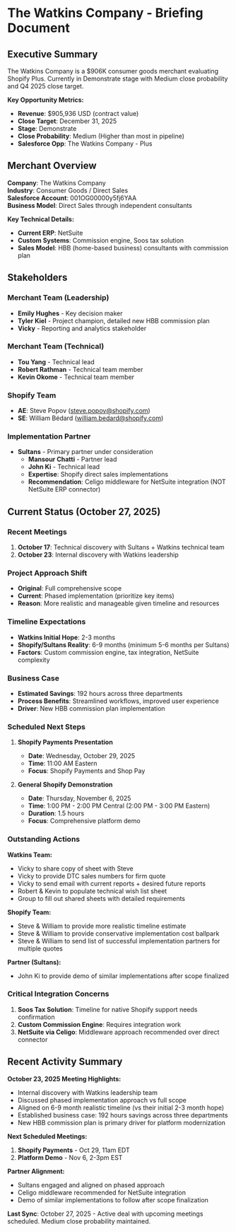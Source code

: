 # The Watkins Company - Briefing Document

## Executive Summary

The Watkins Company is a $906K consumer goods merchant evaluating Shopify Plus. Currently in Demonstrate stage with Medium close probability and Q4 2025 close target.

**Key Opportunity Metrics:**
- **Revenue**: $905,936 USD (contract value)
- **Close Target**: December 31, 2025
- **Stage**: Demonstrate
- **Close Probability**: Medium (Higher than most in pipeline)
- **Salesforce Opp**: The Watkins Company - Plus

## Merchant Overview

**Company**: The Watkins Company  
**Industry**: Consumer Goods / Direct Sales  
**Salesforce Account**: 001OG00000y5fj6YAA  
**Business Model**: Direct Sales through independent consultants

**Key Technical Details:**
- **Current ERP**: NetSuite
- **Custom Systems**: Commission engine, Soos tax solution
- **Sales Model**: HBB (home-based business) consultants with commission plan

## Stakeholders

### Merchant Team (Leadership)
- **Emily Hughes** - Key decision maker
- **Tyler Kiel** - Project champion, detailed new HBB commission plan
- **Vicky** - Reporting and analytics stakeholder

### Merchant Team (Technical)
- **Tou Yang** - Technical lead
- **Robert Rathman** - Technical team member
- **Kevin Okome** - Technical team member

### Shopify Team
- **AE**: Steve Popov (steve.popov@shopify.com)
- **SE**: William Bédard (william.bedard@shopify.com)

### Implementation Partner
- **Sultans** - Primary partner under consideration
  - **Mansour Chatti** - Partner lead
  - **John Ki** - Technical lead
  - **Expertise**: Shopify direct sales implementations
  - **Recommendation**: Celigo middleware for NetSuite integration (NOT NetSuite ERP connector)

## Current Status (October 27, 2025)

### Recent Meetings
1. **October 17**: Technical discovery with Sultans + Watkins technical team
2. **October 23**: Internal discovery with Watkins leadership

### Project Approach Shift
- **Original**: Full comprehensive scope
- **Current**: Phased implementation (prioritize key items)
- **Reason**: More realistic and manageable given timeline and resources

### Timeline Expectations
- **Watkins Initial Hope**: 2-3 months
- **Shopify/Sultans Reality**: 6-9 months (minimum 5-6 months per Sultans)
- **Factors**: Custom commission engine, tax integration, NetSuite complexity

### Business Case
- **Estimated Savings**: 192 hours across three departments
- **Process Benefits**: Streamlined workflows, improved user experience
- **Driver**: New HBB commission plan implementation

### Scheduled Next Steps
1. **Shopify Payments Presentation**
   - **Date**: Wednesday, October 29, 2025
   - **Time**: 11:00 AM Eastern
   - **Focus**: Shopify Payments and Shop Pay

2. **General Shopify Demonstration**
   - **Date**: Thursday, November 6, 2025
   - **Time**: 1:00 PM - 2:00 PM Central (2:00 PM - 3:00 PM Eastern)
   - **Duration**: 1.5 hours
   - **Focus**: Comprehensive platform demo

### Outstanding Actions
**Watkins Team:**
- Vicky to share copy of sheet with Steve
- Vicky to provide DTC sales numbers for firm quote
- Vicky to send email with current reports + desired future reports
- Robert & Kevin to populate technical wish list sheet
- Group to fill out shared sheets with detailed requirements

**Shopify Team:**
- Steve & William to provide more realistic timeline estimate
- Steve & William to provide conservative implementation cost ballpark
- Steve & William to send list of successful implementation partners for multiple quotes

**Partner (Sultans):**
- John Ki to provide demo of similar implementations after scope finalized

### Critical Integration Concerns
1. **Soos Tax Solution**: Timeline for native Shopify support needs confirmation
2. **Custom Commission Engine**: Requires integration work
3. **NetSuite via Celigo**: Middleware approach recommended over direct connector

## Recent Activity Summary

**October 23, 2025 Meeting Highlights:**
- Internal discovery with Watkins leadership team
- Discussed phased implementation approach vs full scope
- Aligned on 6-9 month realistic timeline (vs their initial 2-3 month hope)
- Established business case: 192 hours savings across three departments
- New HBB commission plan is primary driver for platform modernization

**Next Scheduled Meetings:**
1. **Shopify Payments** - Oct 29, 11am EDT
2. **Platform Demo** - Nov 6, 2-3pm EST

**Partner Alignment:**
- Sultans engaged and aligned on phased approach
- Celigo middleware recommended for NetSuite integration
- Demo of similar implementations to follow after scope finalization

**Last Sync**: October 27, 2025 - Active deal with upcoming meetings scheduled. Medium close probability maintained.
